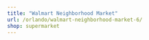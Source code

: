 ```yaml
---
title: "Walmart Neighborhood Market"
url: /orlando/walmart-neighborhood-market-6/
shop: supermarket
---
```

